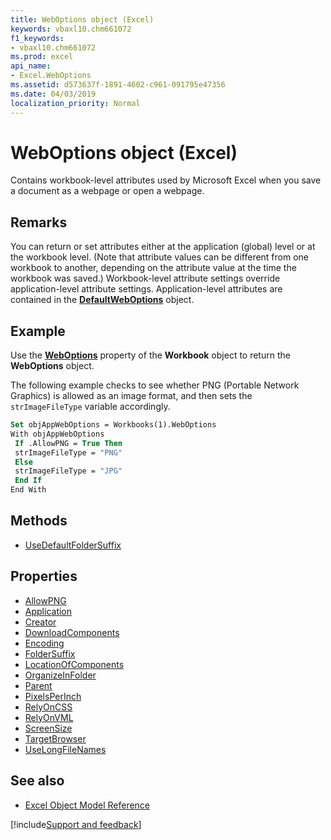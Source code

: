 ```yaml
---
title: WebOptions object (Excel)
keywords: vbaxl10.chm661072
f1_keywords:
- vbaxl10.chm661072
ms.prod: excel
api_name:
- Excel.WebOptions
ms.assetid: d573637f-1891-4602-c961-091795e47356
ms.date: 04/03/2019
localization_priority: Normal
---
```



# WebOptions object (Excel)

Contains workbook-level attributes used by Microsoft Excel when you save a document as a webpage or open a webpage.


## Remarks

You can return or set attributes either at the application (global) level or at the workbook level. (Note that attribute values can be different from one workbook to another, depending on the attribute value at the time the workbook was saved.) Workbook-level attribute settings override application-level attribute settings. Application-level attributes are contained in the **[DefaultWebOptions](Excel.DefaultWebOptions.md)** object.


## Example

Use the **[WebOptions](Excel.Workbook.WebOptions.md)** property of the **Workbook** object to return the **WebOptions** object. 

The following example checks to see whether PNG (Portable Network Graphics) is allowed as an image format, and then sets the `strImageFileType` variable accordingly.

```vb
Set objAppWebOptions = Workbooks(1).WebOptions 
With objAppWebOptions 
 If .AllowPNG = True Then 
 strImageFileType = "PNG" 
 Else 
 strImageFileType = "JPG" 
 End If 
End With
```

## Methods

- [UseDefaultFolderSuffix](Excel.WebOptions.UseDefaultFolderSuffix.md)

## Properties

- [AllowPNG](Excel.WebOptions.AllowPNG.md)
- [Application](Excel.WebOptions.Application.md)
- [Creator](Excel.WebOptions.Creator.md)
- [DownloadComponents](Excel.WebOptions.DownloadComponents.md)
- [Encoding](Excel.WebOptions.Encoding.md)
- [FolderSuffix](Excel.WebOptions.FolderSuffix.md)
- [LocationOfComponents](Excel.WebOptions.LocationOfComponents.md)
- [OrganizeInFolder](Excel.WebOptions.OrganizeInFolder.md)
- [Parent](Excel.WebOptions.Parent.md)
- [PixelsPerInch](Excel.WebOptions.PixelsPerInch.md)
- [RelyOnCSS](Excel.WebOptions.RelyOnCSS.md)
- [RelyOnVML](Excel.WebOptions.RelyOnVML.md)
- [ScreenSize](Excel.WebOptions.ScreenSize.md)
- [TargetBrowser](Excel.WebOptions.TargetBrowser.md)
- [UseLongFileNames](Excel.WebOptions.UseLongFileNames.md)

## See also

- [Excel Object Model Reference](overview/Excel/object-model.md)

[!include[Support and feedback](~/includes/feedback-boilerplate.md)]